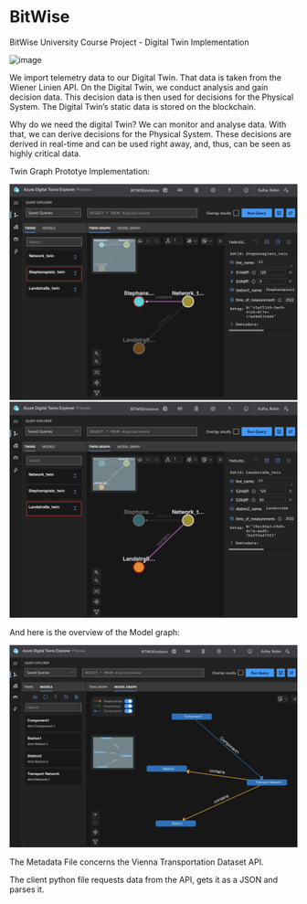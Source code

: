 # BitWise
BitWise University Course Project - Digital Twin Implementation


<img width="521" alt="image" src="https://github.com/RobbsX/BitWise_Azure_DT/assets/79597633/878c128d-81bd-4c96-bb94-bb8b5f20e166">

We import telemetry data to our Digital Twin. That data is taken from the Wiener Linien API. On the Digital Twin, we conduct analysis and gain decision data. This decision data is then used for decisions for the Physical System. The Digital Twin’s static data is stored on the blockchain.

Why do we need the digital Twin?
We can monitor and analyse data. With that, we can derive decisions for the Physical System. These decisions are derived in real-time and can be used right away, and, thus, can be seen as highly critical data.


Twin Graph Prototye Implementation:


<img src="AzureDTExplorer with Real Time Data 2.png" width="600" />

<img src="AzureDTExplorer with Real Time Data.png" width="600" />


And here is the overview of the Model graph: 

<img src="AzureDTExplorer with Component.png" width="600" />

The Metadata File concerns the Vienna Transportation Dataset API. 

The client python file requests data from the API, gets it as a JSON and parses it. 
